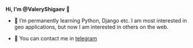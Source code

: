 **Hi, I’m @ValeryShigaev** 👋 



* 🌱 I’m permanently learning Python, Django etc. I am most interested in geo applications, but now I am interested in others on the web.

* 💬 You can contact me in [telegram](https://t.me/valeryshigaev)


<!---
ValeryShigaev/ValeryShigaev is a ✨ special ✨ repository because its `README.md` (this file) appears on your GitHub profile.
You can click the Preview link to take a look at your changes.
--->

